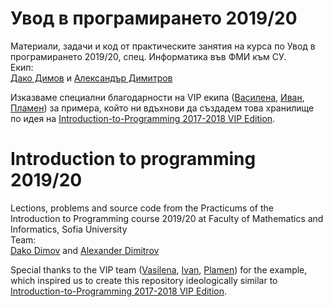 # Увод в програмирането 2019/20  
Материали, задачи и код от практическите занятия на курса по Увод в програмирането 2019/20, спец. Информатика във ФМИ към СУ.  
Екип:  
[Дако Димов](https://github.com/dako98) и [Александър Димитров](https://github.com/dimbata23)  
  
Изказваме специални благодарности на VIP екипа ([Василена](https://github.com/VasiPeycheva), [Иван](https://github.com/ivanfilipov), [Пламен](https://github.com/pminev)) за примера, който ни вдъхнови да създадем това хранилище по идея на [Introduction-to-Programming 2017-2018 VIP Edition](https://github.com/VasiPeycheva/Introduction-to-Programming--2017-2020).

# Introduction to programming 2019/20  
Lections, problems and source code from the Practicums of the Introduction to Programming course 2019/20 at Faculty of Mathematics and Informatics, Sofia University  
Team:  
[Dako Dimov](https://github.com/dako98) and [Alexander Dimitrov](https://github.com/dimbata23)  
  
Special thanks to the VIP team ([Vasilena](https://github.com/VasiPeycheva), [Ivan](https://github.com/ivanfilipov), [Plamen](https://github.com/pminev)) for the example, which inspired us to create this repository ideologically similar to [Introduction-to-Programming 2017-2018 VIP Edition](https://github.com/VasiPeycheva/Introduction-to-Programming--2017-2020).
